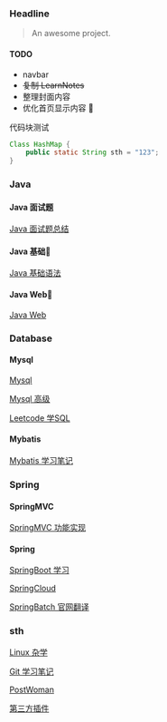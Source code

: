 ### Headline

> An awesome project.
#### TODO
- navbar
- ~~复制 LearnNotes~~
- 整理封面内容
- 优化首页显示内容
:tada:

代码块测试
```java
Class HashMap {	
	public static String sth = "123";
}
```

### Java

#### Java 面试题
[Java 面试题总结](/Java面试题/)

#### Java 基础🎈
[Java 基础语法](/java-base/)

#### Java Web🎈
[Java Web](/java-web/)

### Database

#### Mysql
[Mysql](/mysql/)

[Mysql 高级](/mysql高级/)

[Leetcode 学SQL](/leetcode-sql/)

#### Mybatis
[Mybatis 学习笔记](/mybatis/)

### Spring

#### SpringMVC
[SpringMVC 功能实现](/springmvc/)

#### Spring
[SpringBoot 学习](/springboot/)

[SpringCloud](/springcloud/)

[SpringBatch 官网翻译](/springbatch/)

### sth

[Linux 杂学](/linux/)

[Git 学习笔记](/git/)

[PostWoman](/tools/post-woman.md)

[第三方插件](/第三方插件/)
